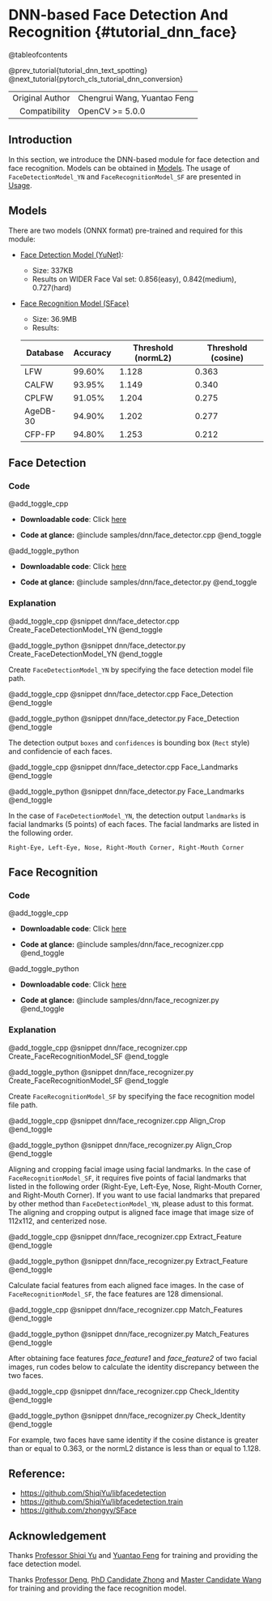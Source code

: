 # DNN-based Face Detection And Recognition {#tutorial_dnn_face}

@tableofcontents

@prev_tutorial{tutorial_dnn_text_spotting}
@next_tutorial{pytorch_cls_tutorial_dnn_conversion}

| | |
| -: | :- |
| Original Author | Chengrui Wang, Yuantao Feng |
| Compatibility | OpenCV >= 5.0.0 |

## Introduction

In this section, we introduce the DNN-based module for face detection and face recognition. Models can be obtained in [Models](#models). The usage of `FaceDetectionModel_YN` and `FaceRecognitionModel_SF` are presented in [Usage](#face-detection).

## Models

There are two models (ONNX format) pre-trained and required for this module:
- [Face Detection Model (YuNet)](https://github.com/opencv/opencv_zoo/tree/master/models/face_detection_yunet):
    - Size: 337KB
    - Results on WIDER Face Val set: 0.856(easy), 0.842(medium), 0.727(hard)
- [Face Recognition Model (SFace)](https://github.com/opencv/opencv_zoo/tree/master/models/face_recognition_sface)
    - Size: 36.9MB
    - Results:

    | Database | Accuracy | Threshold (normL2) | Threshold (cosine) |
    | -------- | -------- | ------------------ | ------------------ |
    | LFW      | 99.60%   | 1.128              | 0.363              |
    | CALFW    | 93.95%   | 1.149              | 0.340              |
    | CPLFW    | 91.05%   | 1.204              | 0.275              |
    | AgeDB-30 | 94.90%   | 1.202              | 0.277              |
    | CFP-FP   | 94.80%   | 1.253              | 0.212              |

## Face Detection

### Code

@add_toggle_cpp
-   **Downloadable code**: Click
    [here](https://github.com/opencv/opencv/tree/5.x/samples/dnn/face_detector.cpp)

-   **Code at glance:**
    @include samples/dnn/face_detector.cpp
@end_toggle

@add_toggle_python
-   **Downloadable code**: Click
    [here](https://github.com/opencv/opencv/tree/5.x/samples/dnn/face_detector.py)

-   **Code at glance:**
    @include samples/dnn/face_detector.py
@end_toggle

### Explanation

@add_toggle_cpp
@snippet dnn/face_detector.cpp Create_FaceDetectionModel_YN
@end_toggle

@add_toggle_python
@snippet dnn/face_detector.py Create_FaceDetectionModel_YN
@end_toggle

Create `FaceDetectionModel_YN` by specifying the face detection model file path.

@add_toggle_cpp
@snippet dnn/face_detector.cpp Face_Detection
@end_toggle

@add_toggle_python
@snippet dnn/face_detector.py Face_Detection
@end_toggle

The detection output `boxes` and `confidences` is bounding box (`Rect` style) and confidencie of each faces.

@add_toggle_cpp
@snippet dnn/face_detector.cpp Face_Landmarks
@end_toggle

@add_toggle_python
@snippet dnn/face_detector.py Face_Landmarks
@end_toggle

In the case of `FaceDetectionModel_YN`, the detection output `landmarks` is facial landmarks (5 points) of each faces.
The facial landmarks are listed in the following order.

```
Right-Eye, Left-Eye, Nose, Right-Mouth Corner, Right-Mouth Corner
```

## Face Recognition

### Code

@add_toggle_cpp
-   **Downloadable code**: Click
    [here](https://github.com/opencv/opencv/tree/5.x/samples/dnn/face_recognizer.cpp)

-   **Code at glance:**
    @include samples/dnn/face_recognizer.cpp
@end_toggle

@add_toggle_python
-   **Downloadable code**: Click
    [here](https://github.com/opencv/opencv/tree/5.x/samples/dnn/face_recognizer.py)

-   **Code at glance:**
    @include samples/dnn/face_recognizer.py
@end_toggle

### Explanation

@add_toggle_cpp
@snippet dnn/face_recognizer.cpp Create_FaceRecognitionModel_SF
@end_toggle

@add_toggle_python
@snippet dnn/face_recognizer.py Create_FaceRecognitionModel_SF
@end_toggle

Create `FaceRecognitionModel_SF` by specifying the face recognition model file path.

@add_toggle_cpp
@snippet dnn/face_recognizer.cpp Align_Crop
@end_toggle

@add_toggle_python
@snippet dnn/face_recognizer.py Align_Crop
@end_toggle

Aligning and cropping facial image using facial landmarks.
In the case of `FaceRecognitionModel_SF`, it requires five points of facial landmarks that listed in the following order (Right-Eye, Left-Eye, Nose, Right-Mouth Corner, and Right-Mouth Corner).
If you want to use facial landmarks that prepared by other method than `FaceDetectionModel_YN`, please adust to this format.
The aligning and cropping output is aligned face image that image size of 112x112, and centerized nose.

@add_toggle_cpp
@snippet dnn/face_recognizer.cpp Extract_Feature
@end_toggle

@add_toggle_python
@snippet dnn/face_recognizer.py Extract_Feature
@end_toggle

Calculate facial features from each aligned face images.
In the case of `FaceRecognitionModel_SF`, the face features are 128 dimensional.

@add_toggle_cpp
@snippet dnn/face_recognizer.cpp Match_Features
@end_toggle

@add_toggle_python
@snippet dnn/face_recognizer.py Match_Features
@end_toggle

After obtaining face features *face_feature1* and *face_feature2* of two facial images, run codes below to calculate the identity discrepancy between the two faces.

@add_toggle_cpp
@snippet dnn/face_recognizer.cpp Check_Identity
@end_toggle

@add_toggle_python
@snippet dnn/face_recognizer.py Check_Identity
@end_toggle

For example, two faces have same identity if the cosine distance is greater than or equal to 0.363, or the normL2 distance is less than or equal to 1.128.

## Reference:

- https://github.com/ShiqiYu/libfacedetection
- https://github.com/ShiqiYu/libfacedetection.train
- https://github.com/zhongyy/SFace

## Acknowledgement

Thanks [Professor Shiqi Yu](https://github.com/ShiqiYu/) and [Yuantao Feng](https://github.com/fengyuentau) for training and providing the face detection model.

Thanks [Professor Deng](http://www.whdeng.cn/), [PhD Candidate Zhong](https://github.com/zhongyy/) and [Master Candidate Wang](https://github.com/crywang/) for training and providing the face recognition model.
